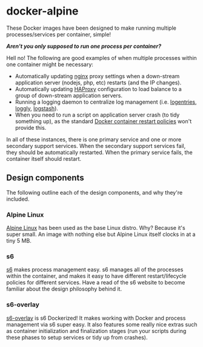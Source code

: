 docker-alpine
=============

These Docker images have been designed to make running multiple processes/services per container, simple!

_**Aren't you only supposed to run one process per container?**_

Hell no! The following are good examples of when multiple processes within one container might be necessary:

- Automatically updating [nginx][nginx] proxy settings when a down-stream application server (nodejs, php, etc) restarts (and the IP changes).
- Automatically updating [HAProxy][haproxy] configuration to load balance to a group of down-stream application servers.
- Running a logging daemon to centralize log management (i.e. [logentries][logentries], [loggly][loggly], [logstash][logstash]).
- When you need to run a script on application server crash (to tidy something up), as the standard [Docker container restart policies][drsp] won't provide this.

In all of these instances, there is one primary service and one or more secondary support services. When the secondary support services fail, they should be automatically restarted. When the primary service fails, the container itself should restart.

## Design components

The following outline each of the design components, and why they're included.

### Alpine Linux

[Alpine Linux][alpinelinux] has been used as the base Linux distro. Why? Because it's super small. An image with nothing else but Alpine Linux itself clocks in at a tiny 5 MB.

### s6

[s6][s6] makes process management easy. s6 manages all of the processes within the container, and makes it easy to have different restart/lifecycle policies for different services. Have a read of the s6 website to become familiar about the design philosophy behind it.

### s6-overlay

[s6-overlay][s6overlay] is s6 Dockerized! It makes working with Docker and process management via s6 super easy. It also features some really nice extras such as container initialization and finalization stages (run your scripts during these phases to setup services or tidy up from crashes).

[alpinelinux]: https://www.alpinelinux.org/
[s6]: http://skarnet.org/software/s6/
[s6overlay]: https://github.com/just-containers/s6-overlay
[logentries]: https://logentries.com/
[loggly]: https://www.loggly.com/
[logstash]: http://logstash.net/
[drsp]: https://docs.docker.com/reference/commandline/cli/#restart-policies
[nginx]: http://nginx.org/
[haproxy]: http://www.haproxy.org/
